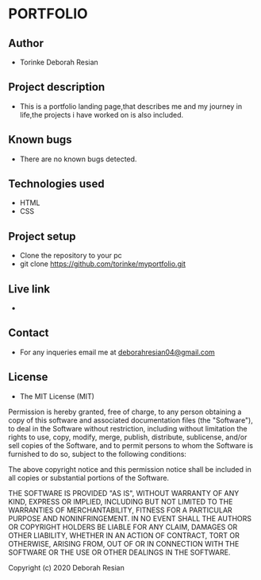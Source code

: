 # PORTFOLIO

## Author

* Torinke Deborah Resian

## Project description

* This is a portfolio landing page,that describes me and my journey in  life,the projects i have worked on is also included.

## Known bugs

* There are no known bugs detected.

## Technologies used

* HTML
* CSS

## Project setup

* Clone the repository to your pc
* git clone https://github.com/torinke/myportfolio.git

## Live link 

*  
## Contact

* For any inqueries email me at deborahresian04@gmail.com

## License

* The MIT License (MIT)

Permission is hereby granted, free of charge, to any person obtaining a copy of this software and associated documentation files (the "Software"), to deal in the Software without restriction, including without limitation the rights to use, copy, modify, merge, publish, distribute, sublicense, and/or sell copies of the Software, and to permit persons to whom the Software is furnished to do so, subject to the following conditions:

The above copyright notice and this permission notice shall be included in all copies or substantial portions of the Software.

THE SOFTWARE IS PROVIDED "AS IS", WITHOUT WARRANTY OF ANY KIND, EXPRESS OR IMPLIED, INCLUDING BUT NOT LIMITED TO THE WARRANTIES OF MERCHANTABILITY, FITNESS FOR A PARTICULAR PURPOSE AND NONINFRINGEMENT. IN NO EVENT SHALL THE AUTHORS OR COPYRIGHT HOLDERS BE LIABLE FOR ANY CLAIM, DAMAGES OR OTHER LIABILITY, WHETHER IN AN ACTION OF CONTRACT, TORT OR OTHERWISE, ARISING FROM, OUT OF OR IN CONNECTION WITH THE SOFTWARE OR THE USE OR OTHER DEALINGS IN THE SOFTWARE.

Copyright (c) 2020 Deborah Resian
